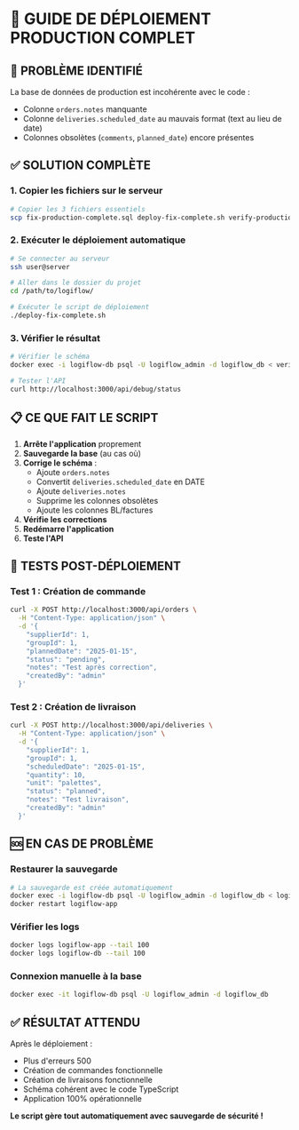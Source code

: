 # 🚀 GUIDE DE DÉPLOIEMENT PRODUCTION COMPLET

## 🔴 PROBLÈME IDENTIFIÉ
La base de données de production est incohérente avec le code :
- Colonne `orders.notes` manquante
- Colonne `deliveries.scheduled_date` au mauvais format (text au lieu de date)
- Colonnes obsolètes (`comments`, `planned_date`) encore présentes

## ✅ SOLUTION COMPLÈTE

### 1. Copier les fichiers sur le serveur
```bash
# Copier les 3 fichiers essentiels
scp fix-production-complete.sql deploy-fix-complete.sh verify-production-schema.sql user@server:/path/to/logiflow/
```

### 2. Exécuter le déploiement automatique
```bash
# Se connecter au serveur
ssh user@server

# Aller dans le dossier du projet
cd /path/to/logiflow/

# Exécuter le script de déploiement
./deploy-fix-complete.sh
```

### 3. Vérifier le résultat
```bash
# Vérifier le schéma
docker exec -i logiflow-db psql -U logiflow_admin -d logiflow_db < verify-production-schema.sql

# Tester l'API
curl http://localhost:3000/api/debug/status
```

## 📋 CE QUE FAIT LE SCRIPT

1. **Arrête l'application** proprement
2. **Sauvegarde la base** (au cas où)
3. **Corrige le schéma** :
   - Ajoute `orders.notes`
   - Convertit `deliveries.scheduled_date` en DATE
   - Ajoute `deliveries.notes`
   - Supprime les colonnes obsolètes
   - Ajoute les colonnes BL/factures
4. **Vérifie les corrections**
5. **Redémarre l'application**
6. **Teste l'API**

## 🧪 TESTS POST-DÉPLOIEMENT

### Test 1 : Création de commande
```bash
curl -X POST http://localhost:3000/api/orders \
  -H "Content-Type: application/json" \
  -d '{
    "supplierId": 1,
    "groupId": 1,
    "plannedDate": "2025-01-15",
    "status": "pending",
    "notes": "Test après correction",
    "createdBy": "admin"
  }'
```

### Test 2 : Création de livraison
```bash
curl -X POST http://localhost:3000/api/deliveries \
  -H "Content-Type: application/json" \
  -d '{
    "supplierId": 1,
    "groupId": 1,
    "scheduledDate": "2025-01-15",
    "quantity": 10,
    "unit": "palettes",
    "status": "planned",
    "notes": "Test livraison",
    "createdBy": "admin"
  }'
```

## 🆘 EN CAS DE PROBLÈME

### Restaurer la sauvegarde
```bash
# La sauvegarde est créée automatiquement
docker exec -i logiflow-db psql -U logiflow_admin -d logiflow_db < logiflow_backup_[timestamp].sql
docker restart logiflow-app
```

### Vérifier les logs
```bash
docker logs logiflow-app --tail 100
docker logs logiflow-db --tail 100
```

### Connexion manuelle à la base
```bash
docker exec -it logiflow-db psql -U logiflow_admin -d logiflow_db
```

## ✅ RÉSULTAT ATTENDU

Après le déploiement :
- Plus d'erreurs 500
- Création de commandes fonctionnelle
- Création de livraisons fonctionnelle
- Schéma cohérent avec le code TypeScript
- Application 100% opérationnelle

**Le script gère tout automatiquement avec sauvegarde de sécurité !**